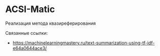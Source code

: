 # ACSI-Matic
Реализация метода квазиреферирования

Связанные ссылки:
- https://machinelearningmastery.ru/text-summarization-using-tf-idf-e64a0644ace3/
